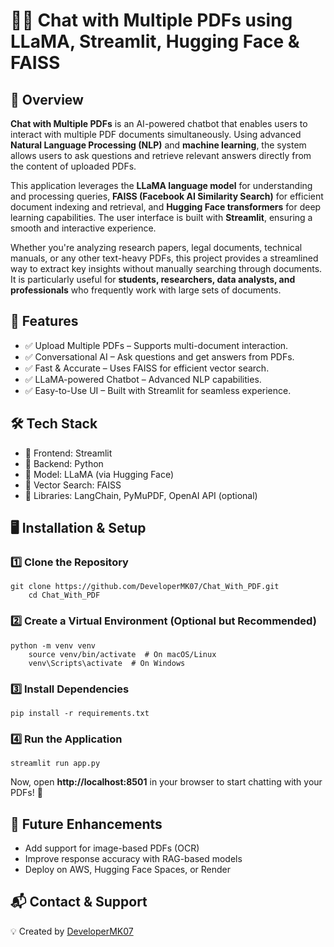 <h1>📄🤖 Chat with Multiple PDFs using LLaMA, Streamlit, Hugging Face & FAISS</h1>
    
<h2>📝 Overview</h2>
<p>
    <b>Chat with Multiple PDFs</b> is an AI-powered chatbot that enables users to interact with multiple PDF documents 
    simultaneously. Using advanced <b>Natural Language Processing (NLP)</b> and <b>machine learning</b>, the system 
    allows users to ask questions and retrieve relevant answers directly from the content of uploaded PDFs.
</p>
<p>
    This application leverages the <b>LLaMA language model</b> for understanding and processing queries, 
    <b>FAISS (Facebook AI Similarity Search)</b> for efficient document indexing and retrieval, and 
    <b>Hugging Face transformers</b> for deep learning capabilities. The user interface is built with 
    <b>Streamlit</b>, ensuring a smooth and interactive experience.
</p>
<p>
    Whether you're analyzing research papers, legal documents, technical manuals, or any other text-heavy PDFs, 
    this project provides a streamlined way to extract key insights without manually searching through documents. 
    It is particularly useful for <b>students, researchers, data analysts, and professionals</b> who frequently work 
    with large sets of documents.
</p>


<h2>🚀 Features</h2>
    <ul>
        <li>✅ Upload Multiple PDFs – Supports multi-document interaction.</li>
        <li>✅ Conversational AI – Ask questions and get answers from PDFs.</li>
        <li>✅ Fast & Accurate – Uses FAISS for efficient vector search.</li>
        <li>✅ LLaMA-powered Chatbot – Advanced NLP capabilities.</li>
        <li>✅ Easy-to-Use UI – Built with Streamlit for seamless experience.</li>
    </ul>

<h2>🛠️ Tech Stack</h2>
    <ul>
        <li>📌 Frontend: Streamlit</li>
        <li>📌 Backend: Python</li>
        <li>📌 Model: LLaMA (via Hugging Face)</li>
        <li>📌 Vector Search: FAISS</li>
        <li>📌 Libraries: LangChain, PyMuPDF, OpenAI API (optional)</li>
    </ul>
<h2>🖥️ Installation & Setup</h2>

  <h3>1️⃣ Clone the Repository</h3>
    <pre><code>git clone https://github.com/DeveloperMK07/Chat_With_PDF.git 
    cd Chat_With_PDF</code></pre>

<h3>2️⃣ Create a Virtual Environment (Optional but Recommended)</h3>
    <pre><code>python -m venv venv
    source venv/bin/activate  # On macOS/Linux
    venv\Scripts\activate  # On Windows</code></pre>

  <h3>3️⃣ Install Dependencies</h3>
    <pre><code>pip install -r requirements.txt</code></pre>

  <h3>4️⃣ Run the Application</h3>
    <pre><code>streamlit run app.py</code></pre>
    <p>Now, open <b>http://localhost:8501</b> in your browser to start chatting with your PDFs! 🎉</p>

  <h2>🌟 Future Enhancements</h2>
    <ul>
        <li> Add support for image-based PDFs (OCR)</li>
        <li> Improve response accuracy with RAG-based models</li>
        <li> Deploy on AWS, Hugging Face Spaces, or Render</li>
    </ul>

  <h2>📬 Contact & Support</h2>
    <p>💡 Created by <a href="https://github.com/DeveloperMK07">DeveloperMK07</a></p>
